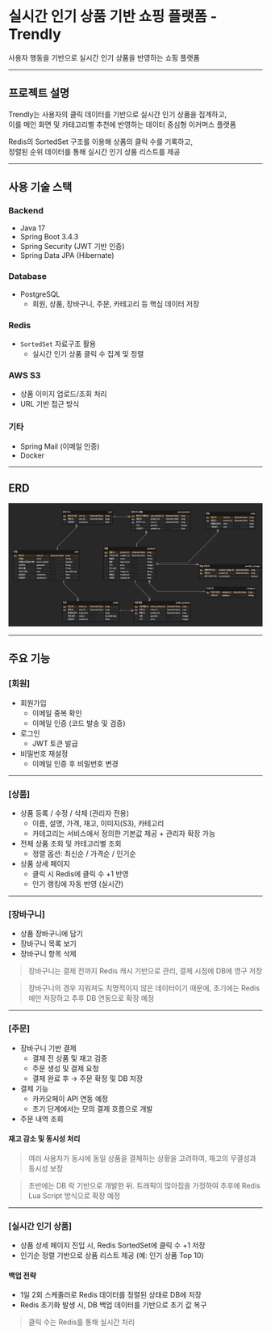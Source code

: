 # 실시간 인기 상품 기반 쇼핑 플랫폼 - Trendly

사용자 행동을 기반으로 실시간 인기 상품을 반영하는 쇼핑 플랫폼

---

## 프로젝트 설명

Trendly는 사용자의 클릭 데이터를 기반으로 실시간 인기 상품을 집계하고,  
이를 메인 화면 및 카테고리별 추천에 반영하는 데이터 중심형 이커머스 플랫폼

Redis의 SortedSet 구조를 이용해 상품의 클릭 수를 기록하고,  
정렬된 순위 데이터를 통해 실시간 인기 상품 리스트를 제공

---

## 사용 기술 스택

### Backend
- Java 17
- Spring Boot 3.4.3
- Spring Security (JWT 기반 인증)
- Spring Data JPA (Hibernate)

### Database
- PostgreSQL
  - 회원, 상품, 장바구니, 주문, 카테고리 등 핵심 데이터 저장

### Redis
- `SortedSet` 자료구조 활용
  - 실시간 인기 상품 클릭 수 집계 및 정렬

### AWS S3
- 상품 이미지 업로드/조회 처리
- URL 기반 접근 방식

### 기타
- Spring Mail (이메일 인증)
- Docker

---

## ERD
![erd](images/Trandly_erd_ver2.png)

---

## 주요 기능

### [회원]
- 회원가입
  - 이메일 중복 확인
  - 이메일 인증 (코드 발송 및 검증)
- 로그인
  - JWT 토큰 발급
- 비밀번호 재설정
  - 이메일 인증 후 비밀번호 변경

---

### [상품]
- 상품 등록 / 수정 / 삭제 (관리자 전용)
  - 이름, 설명, 가격, 재고, 이미지(S3), 카테고리
  - 카테고리는 서비스에서 정의한 기본값 제공 + 관리자 확장 가능
- 전체 상품 조회 및 카테고리별 조회
  - 정렬 옵션: 최신순 / 가격순 / 인기순
- 상품 상세 페이지
  - 클릭 시 Redis에 클릭 수 +1 반영
  - 인기 랭킹에 자동 반영 (실시간)

---

### [장바구니]
- 상품 장바구니에 담기
- 장바구니 목록 보기
- 장바구니 항목 삭제

> 장바구니는 결제 전까지 Redis 캐시 기반으로 관리, 결제 시점에 DB에 영구 저장

> 장바구니의 경우 지워져도 치명적이지 않은 데이터이기 때문에, 초기에는 Redis에만 저장하고 추후 DB 연동으로 확장 예정

---

### [주문]
- 장바구니 기반 결제
  - 결제 전 상품 및 재고 검증
  - 주문 생성 및 결제 요청
  - 결제 완료 후 → 주문 확정 및 DB 저장
- 결제 기능
  - 카카오페이 API 연동 예정
  - 초기 단계에서는 모의 결제 흐름으로 개발
- 주문 내역 조회

#### 재고 감소 및 동시성 처리
> 여러 사용자가 동시에 동일 상품을 결제하는 상황을 고려하여, 재고의 무결성과 동시성 보장

> 초반에는 DB 락 기반으로 개발한 뒤. 트래픽이 많아짐을 가정하여 추후에 Redis Lua Script 방식으로 확장 예정

---

### [실시간 인기 상품]

- 상품 상세 페이지 진입 시, Redis SortedSet에 클릭 수 +1 저장
- 인기순 정렬 기반으로 상품 리스트 제공 (예: 인기 상품 Top 10)

#### 백업 전략
- 1일 2회 스케줄러로 Redis 데이터를 정렬된 상태로 DB에 저장
- Redis 초기화 발생 시, DB 백업 데이터를 기반으로 초기 값 복구

> 클릭 수는 Redis를 통해 실시간 처리  
